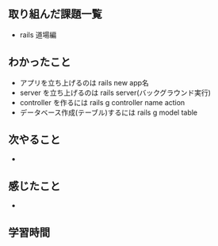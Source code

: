 ## 取り組んだ課題一覧
- rails 道場編
## わかったこと
- アプリを立ち上げるのは rails new app名
- server を立ち上げるのは rails server(バックグラウンド実行)
- controller を作るには rails g controller name action
- データベース作成(テーブル)するには rails g model table 
## 次やること
-
## 感じたこと
-
## 学習時間
